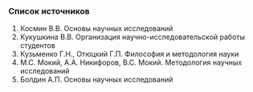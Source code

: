 ### Список источников

1. Космин В.В. Основы научных исследований
2. Кукушкина В.В. Организация научно-исследовательской работы студентов
3. Кузьменко Г.Н., Отюцкий Г.П. Философия и методология науки
4. М.С. Мокий, А.А. Никифоров, В.С. Мокий. Методология научных исследований
5. Болдин А.П. Основы научных исследований

